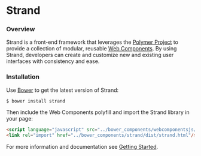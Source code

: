 # Strand

### Overview
Strand is a front-end framework that leverages the [Polymer Project](https://www.polymer-project.org) to provide a collection of modular, reusable [Web Components](http://webcomponents.org/).  By using Strand, developers can create and customize new and existing user interfaces with consistency and ease.

### Installation

Use [Bower](http://bower.io/) to get the latest version of Strand:

`$ bower install strand`

Then include the Web Components polyfill and import the Strand library in your page:

```html
<script language="javascript" src="../bower_components/webcomponentsjs/webcomponents.min.js"></script>
<link rel="import" href="../bower_components/strand/dist/strand.html"/>
```

For more information and documentation see [Getting Started](http://mediamath.github.io/strand/article_getting_started.html).
